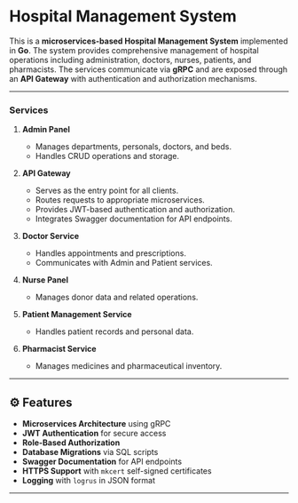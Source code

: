 # Hospital Management System

This is a **microservices-based Hospital Management System** implemented in **Go**. The system provides comprehensive management of hospital operations including administration, doctors, nurses, patients, and pharmacists. The services communicate via **gRPC** and are exposed through an **API Gateway** with authentication and authorization mechanisms.

---

### Services

1. **Admin Panel**
   - Manages departments, personals, doctors, and beds.
   - Handles CRUD operations and storage.

2. **API Gateway**
   - Serves as the entry point for all clients.
   - Routes requests to appropriate microservices.
   - Provides JWT-based authentication and authorization.
   - Integrates Swagger documentation for API endpoints.

3. **Doctor Service**
   - Handles appointments and prescriptions.
   - Communicates with Admin and Patient services.

4. **Nurse Panel**
   - Manages donor data and related operations.

5. **Patient Management Service**
   - Handles patient records and personal data.

6. **Pharmacist Service**
   - Manages medicines and pharmaceutical inventory.

---

## ⚙️ Features

- **Microservices Architecture** using gRPC
- **JWT Authentication** for secure access
- **Role-Based Authorization**
- **Database Migrations** via SQL scripts
- **Swagger Documentation** for API endpoints
- **HTTPS Support** with `mkcert` self-signed certificates
- **Logging** with `logrus` in JSON format

---
